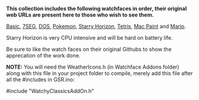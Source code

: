 **This collection includes the following watchfaces in order, their original web URLs are present here to those who wish to see them.**

[Basic](https://github.com/sqfmi/Watchy/tree/master/examples/WatchFaces/Basic), 
[7SEG](https://github.com/sqfmi/Watchy/tree/master/examples/WatchFaces/7\_SEG), 
[DOS](https://github.com/sqfmi/Watchy/tree/master/examples/WatchFaces/DOS), 
[Pokemon](https://github.com/sqfmi/Watchy/tree/master/examples/WatchFaces/Pokemon), 
[Starry Horizon](https://github.com/sqfmi/Watchy/tree/master/examples/WatchFaces/StarryHorizon), 
[Tetris](https://github.com/sqfmi/Watchy/tree/master/examples/WatchFaces/Tetris), 
[Mac Paint](https://github.com/sqfmi/Watchy/tree/master/examples/WatchFaces/MacPaint) and
[Mario](https://github.com/sqfmi/Watchy/tree/master/examples/WatchFaces/Mario).

Starry Horizon is very CPU intensive and will be hard on battery life.

Be sure to like the watch faces on their original Githubs to show the apprecation of the work done.

**NOTE:** You will need the WeatherIcons.h (in Watchface Addons folder) along with this file in your project folder to compile, merely add this file after all the #includes in GSR.ino:

#include "WatchyClassicsAddOn.h"
